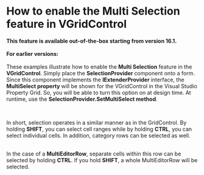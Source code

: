 # How to enable the Multi Selection feature in VGridControl


<p><strong>This feature is a</strong><strong>vailab</strong><strong>l</strong><strong>e</strong><strong> out-of-the-box</strong><strong> starting from version 16.1</strong><strong>. <br></strong><br><strong>For earlier versions:</strong><br><br>These examples illustrate how to enable the <strong>Multi Selection</strong> feature in the <strong>VGridControl</strong>. Simply place the <strong>SelectionProvider </strong>component onto a form. Since this component implements the <strong>IExtenderProvider </strong>interface, the <strong>MultiSelect </strong><strong>property </strong>will be shown for the VGridControl in the Visual Studio Property Grid. So, you will be able to turn this option on at design time. At runtime, use the <strong>SelectionProvider.SetMultiSelect method</strong>.</p>
<br>
<p>In short, selection operates in a similar manner as in the GridControl. By holding <strong>SHIFT</strong>, you can select cell ranges while by holding <strong>CTRL</strong>, you can select individual cells. In addition, category rows can be selected as well.</p>
<p><br> In the case of a <strong>MultiEditorRow</strong>, separate cells within this row can be selected by holding <strong>CTRL</strong>. If you hold <strong>SHIFT</strong>, a whole MultiEditorRow will be selected.</p>

<br/>


